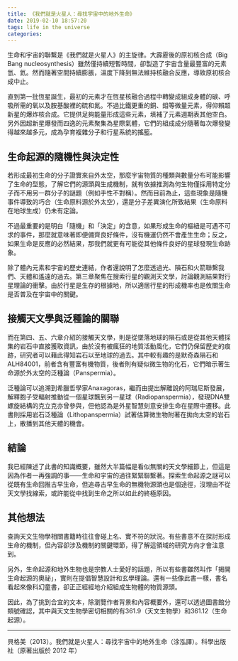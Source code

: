 ```yaml
---
title: 《我們就是火星人：尋找宇宙中的地外生命》
date: 2019-02-10 18:57:20
tags: life in the universe
categories: 
---
```


生命和宇宙的聯繫是《我們就是火星人》的主旋律。大霹靂後的原初核合成（Big Bang nucleosynthesis）雖然僅持續短暫時間，卻製造了宇宙含量最豐富的元素氫、氦。然而隨著空間持續膨脹，溫度下降到無法維持核融合反應，導致原初核合成中止。

直到第一批恆星誕生，最初的元素才在恆星核融合過程中轉變成組成身體的碳、呼吸所需的氧以及胺基酸裡的硫和氮。不過比鐵更重的銅、鉬等微量元素，得仰賴超新星的爆炸核合成。它提供足夠能量形成這些元素，填補了元素週期表其他空白。另外因超新星爆發而四逸的元素聚集為星際氣體，它們的組成成分隨著每次爆發變得越來越多元，成為孕育複雜分子和行星系統的搖籃。

<!--more-->

## 生命起源的隨機性與決定性
若形成最初生命的分子證實來自外太空，那麼宇宙物質的種類與數量分布可能影響了生命的型態，了解它們的源頭與生成機制，就有依據推測為何生物僅採用特定分子而不用另一群分子的謎題（例如手性不對稱）。然而目前為止，這些現象是隨機事件導致的巧合（生命原料源於外太空），還是分子差異演化所致結果（生命原料在地球生成）仍未有定論。

不過最重要的是明白「隨機」和「決定」的含意，如果形成生命的樞紐是可遇不可求的事件，那麼就意味著即便備齊良好條件，沒有機運仍然不會產生生命；反之，如果生命是反應的必然結果，那我們就更有可能從其他條件良好的星球發現生命跡象。

除了體內元素和宇宙的歷史連結，作者還說明了怎麼透過光、隕石和火箭聯繫我們、天體和遙遠的過去。第三章聚焦在搜索行星的觀測天文學，討論觀測結果對行星理論的衝擊。由於行星是生存的根據地，所以適居行星的形成機率也是攸關生命是否普及在宇宙中的關鍵。

## 接觸天文學與泛種論的關聯
而在第四、五、六章介紹的接觸天文學，則是從墜落地球的隕石或是從其他天體採集的岩石中直接獲取資訊，由於沒有被瘋狂的地質活動風化，它們仍保留歷史的痕跡，研究者可以藉此得知岩石以至地球的過去。其中較有趣的是默奇森隕石和ALH84001，前者含有豐富有機物質，後者則有疑似微生物的化石，它們暗示著生命源於外太空的泛種論（Panspermia）。

泛種論可以追溯到希臘哲學家Anaxagoras，繼而由提出解離說的阿瑞尼斯發展，解釋胞子受輻射推動從一個星球飄到另一星球（Radiopanspermia），發現DNA雙螺旋結構的克立克亦曾參與，但他認為是外星智慧刻意安排生命在星際中遷移。此書則採用岩石泛種論（Lithopanspermia）試著估算微生物附著在拋向太空的岩石上，散播到其他天體的機會。

## 結論
我已經陳述了此書的知識概要，雖然大半篇幅是看似無關的天文學細節上，但這是因為作者一再強調的事——生命和宇宙的過往緊緊聯繫著。探索生命起源之謎可以從既有生命回推古早生命，但追尋古早生命的無機物源頭也是個途徑，沒理由不從天文學找線索，或許能從中找到生命之所以如此的終極原因。

## 其他想法
查詢天文生物學相關書籍時往往會碰上名、實不符的狀況。有些書意不在探討形成生命的機制，但內容卻涉及機制的關鍵環節，得了解這領域的研究方向才會注意到。

另外，生命起源和地外生物也是宗教人士愛好的話題，所以有些書雖然叫作「揭開生命起源的奧祕」，實則在提倡智慧設計和玄學理論。還有一些像此書一樣，書名看起來像科幻童書，卻正正經經地介紹組成生物體的物質源頭。

因此，為了挑到合宜的文本，除瀏覽作者背景和內容概要外，還可以透過圖書館分類號確認，其中與天文生物學密切相關的有361.9（天文生物學）和361.12（生命起源）。

---

貝格美（2013）。我們就是火星人：尋找宇宙中的地外生命（涂泓譯）。科學出版社（原著出版於 2012 年）